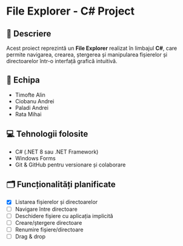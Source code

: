 # File Explorer - C# Project

## 📁 Descriere
Acest proiect reprezintă un **File Explorer** realizat în limbajul **C#**, care permite navigarea, crearea, ștergerea și manipularea fișierelor și directoarelor într-o interfață grafică intuitivă.

## 👥 Echipa
- Timofte Alin
- Ciobanu Andrei
- Paladi Andrei
- Rata Mihai

## 💻 Tehnologii folosite
- C# (.NET 8 sau .NET Framework)
- Windows Forms
- Git & GitHub pentru versionare și colaborare

## 🗂️ Funcționalități planificate
- [x] Listarea fișierelor și directoarelor
- [ ] Navigare între directoare
- [ ] Deschidere fișiere cu aplicația implicită
- [ ] Creare/ștergere directoare
- [ ] Renumire fișiere/directoare
- [ ] Drag & drop